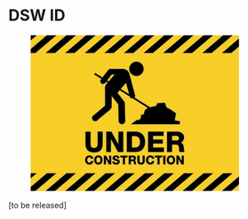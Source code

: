 # DSW ID

<figure><img src="../../.gitbook/assets/image.png" alt="" width="375"><figcaption></figcaption></figure>

\[to be released]
